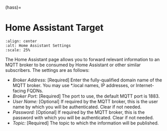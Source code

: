(hass)=

# Home Assistant Target

```{image} hass.png
:align: center
:alt: Home Assistant Settings
:scale: 25%
```

The Home Assistant page allows you to forward relevant information to an MQTT broker to be consumed by Home Assistant or other similar subscribers.  The settings are as follows:

- *Broker Address:* \[Required\] Enter the fully-qualified domain name of the MQTT broker.  You may use \*.local names, IP addresses, or Internet-facing FQDNs.
- *Broker Port:* \[Required\] The port to use, the default MQTT port is 1883.
- *User Name:* \[Optional\] If required by the MQTT broker, this is the user name by which you will be authenticated. Clear if not needed.
- *Password:* \[Optional\] If required by the MQTT broker, this is the password with which you will be authenticated. Clear if not needed.
- *Topic:* \[Required\] The topic to which the information will be published.
